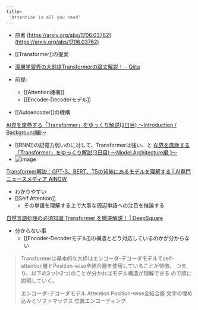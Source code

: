```yaml
---
title:
 'Attention is all you need'
---
```


- 原著 [https://arxiv.org/abs/1706.03762](https://arxiv.org/abs/1706.03762)

- [[Transformer]]の提案
- [深層学習界の大前提Transformerの論文解説！ - Qiita](https://qiita.com/omiita/items/07e69aef6c156d23c538)

- 前提:
    - [[Attention機構]]
    - [[Encoder-Decoderモデル]]
- [[Autoencoder]]の機構

[AI界を席巻する「Transformer」をゆっくり解説(2日目) ～Introduction / Background編～](https://zenn.dev/attentionplease/articles/c2dba490ccba3f)
- [[RNN]]の記憶力弱いのに対して、Transformerは強い、と
[AI界を席巻する「Transformer」をゆっくり解説(3日目) ～Model Architecture編 1～](https://zenn.dev/attentionplease/articles/5b4133a4956578)
- ![image](https://i.imgur.com/J1Znwrs.png)

[Transformer解説：GPT-3、BERT、T5の背後にあるモデルを理解する | AI専門ニュースメディア AINOW](https://ainow.ai/2021/06/25/256107/)
- わかりやすい
- [[Self Attention]]
    - その単語を理解する上で大事な周辺単語への注目を推論する

[自然言語処理の必須知識 Transformer を徹底解説！ | DeepSquare](https://deepsquare.jp/2020/07/transformer/#outline__3)

- 分からない事
    - [[Encoder-Decoderモデル]]の構造とどう対応しているのかが分からない

> Transformerは基本的な大枠はエンコーダ-デコーダモデルでself-attention層とPosition-wise全結合層を使用していることが特徴。
>  つまり、以下の3つ(+2つ)のことが分かればモデル構造が理解できる ので順に説明していく。
>
>  エンコーダ-デコーダモデル
>  Attention
>  Position-wise全結合層
>  文字の埋め込みとソフトマックス
>  位置エンコーディング
